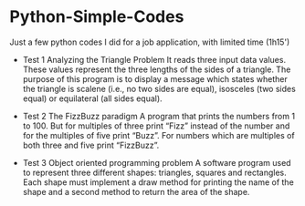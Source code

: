 # Python-Simple-Codes

Just a few python codes I did for a job application, with limited time (1h15')

* Test 1
Analyzing the Triangle Problem
It reads three input data values. These values represent the three lengths of the sides of a triangle.
The purpose of this program is to display a message which states whether the triangle is
scalene (i.e., no two sides are equal), isosceles (two sides equal) or equilateral (all sides equal).

* Test 2
The FizzBuzz paradigm
A program that prints the numbers from 1 to 100. But for multiples of three print “Fizz” instead of the number and for the multiples of five print “Buzz”. For numbers which are multiples of both three and five print “FizzBuzz”.

* Test 3
Object oriented programming problem
A software program used to represent three different shapes: triangles, squares and rectangles. Each shape must implement a draw method for printing the name of the shape and a second method to return the area of the shape.

